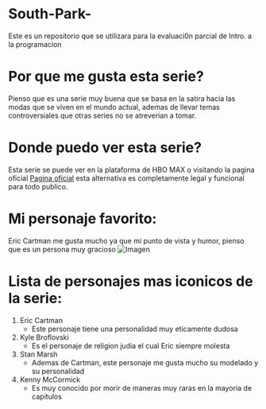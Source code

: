 # South-Park-
Este es un repositorio que se utilizara para la evaluaci0n parcial de Intro. a la programacion

# Por que me gusta esta serie?
Pienso que es una serie muy buena que se basa en la satira hacia las modas que se viven en el mundo actual, ademas de llevar temas controversiales que otras series no se atreverian a tomar.

# Donde puedo ver esta serie?
Esta serie se puede ver en la plataforma de HBO MAX o visitando la pagina oficial [Pagina oficial](https://www.southpark.lat) esta alternativa es completamente legal y funcional para todo publico.

# Mi personaje favorito:
Eric Cartman me gusta mucho ya que mi punto de vista y humor, pienso que es un persona muy gracioso ![Imagen](https://static.wikia.nocookie.net/southpark/images/0/0d/1a.jpg/revision/latest?cb=20100826182516)

# Lista de personajes mas iconicos de la serie:
1. Eric Cartman
    - Este personaje tiene una personalidad muy eticamente dudosa
2. Kyle Broflovski
    - Es el personaje de religion judia el cual Eric siempre molesta
3. Stan Marsh
    - Ademas de Cartman, este personaje me gusta mucho su modelado y su personalidad
4. Kenny McCormick
    - Es muy conocido por morir de maneras muy raras en la mayoria de capitulos